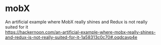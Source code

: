 # mobX

An artificial example where MobX really shines and Redux is not really suited for it  
https://hackernoon.com/an-artificial-example-where-mobx-really-shines-and-redux-is-not-really-suited-for-it-1a58313c0c70#.oqdcavp4e  
